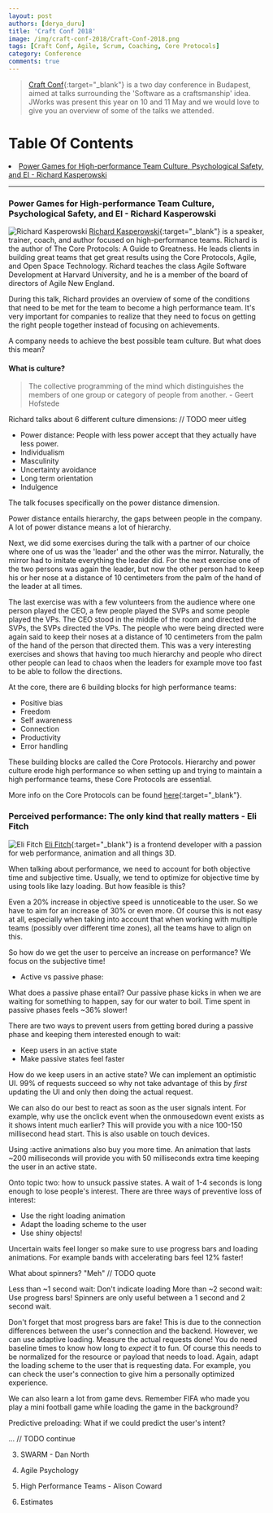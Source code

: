 ```yaml
---
layout: post
authors: [derya_duru]
title: 'Craft Conf 2018'
image: /img/craft-conf-2018/Craft-Conf-2018.png
tags: [Craft Conf, Agile, Scrum, Coaching, Core Protocols]
category: Conference
comments: true
---
```


> [Craft Conf](https://craft-conf.com/){:target="_blank"} is a two day conference in Budapest, aimed at talks surrounding the 'Software as a craftsmanship' idea.
JWorks was present this year on 10 and 11 May and we would love to give you an overview of some of the talks we attended.

<div class="the-toc">

  <h1 class="the-toc__heading">Table Of Contents</h1>
    <li><a href="#power-games-for-high-performance-team-culture-psychological-safety-and-ei---richard-kasperowski" title="Power Games for High-performance Team Culture, Psychological Safety, and EI - Richard Kasperowski">Power Games for High-performance Team Culture, Psychological Safety, and EI - Richard Kasperowski</a></li>
  <ol class="the-toc__list">
  </ol>
</div>

****

### Power Games for High-performance Team Culture, Psychological Safety, and EI - Richard Kasperowski

<span class="image left"><img class="p-image" alt="Richard Kasperowski" src="/img/craft-conf-2018/Richard-Kasperowski.jpeg"></span>
[Richard Kasperowski](https://twitter.com/rkasper){:target="_blank"} is a speaker, trainer, coach, and author focused on high-performance teams. Richard is the author of The Core Protocols: A Guide to Greatness. He leads clients in building great teams that get great results using the Core Protocols, Agile, and Open Space Technology. Richard teaches the class Agile Software Development at Harvard University, and he is a member of the board of directors of Agile New England.

During this talk, Richard provides an overview of some of the conditions that need to be met for the team to become a high performance team.
It's very important for companies to realize that they need to focus on getting the right people together instead of focusing on achievements.

A company needs to achieve the best possible team culture. But what does this mean?

#### What is culture?

> The collective programming of the mind which distinguishes the members of one group or category of people from another. - Geert Hofstede

Richard talks about 6 different culture dimensions: // TODO meer uitleg
* Power distance: People with less power accept that they actually have less power.
* Individualism
* Masculinity
* Uncertainty avoidance
* Long term orientation
* Indulgence

The talk focuses specifically on the power distance dimension.

Power distance entails hierarchy, the gaps between people in the company.
A lot of power distance means a lot of hierarchy.

Next, we did some exercises during the talk with a partner of our choice where one of us was the 'leader'
and the other was the mirror. Naturally, the mirror had to imitate everything the leader did.
For the next exercise one of the two persons was again the leader, but now the other person had to keep
his or her nose at a distance of 10 centimeters from the palm of the hand of the leader at all times.

The last exercise was with a few volunteers from the audience where one person played the CEO, a few people
played the SVPs and some people played the VPs. The CEO stood in the middle of the room and directed the
SVPs, the SVPs directed the VPs. The people who were being directed were again said to keep their noses
at a distance of 10 centimeters from the palm of the hand of the person that directed them.
This was a very interesting exercises and shows that having too much hierarchy and people who direct
other people can lead to chaos when the leaders for example move too fast to be able to follow the directions.

At the core, there are 6 building blocks for high performance teams:
* Positive bias
* Freedom
* Self awareness
* Connection
* Productivity
* Error handling

These building blocks are called the Core Protocols. Hierarchy and power culture erode high performance so
when setting up and trying to maintain a high performance teams, these Core Protocols are essential.


More info on the Core Protocols can be found [here](https://www.greatnessguild.org/tcp/){:target="_blank"}.



### Perceived performance: The only kind that really matters - Eli Fitch

<span class="image left"><img class="p-image" alt="Eli Fitch" src="/img/craft-conf-2018/Eli-Fitch.jpeg"></span>
[Eli Fitch](https://twitter.com/EliFitch){:target="_blank"} is a frontend developer with a passion for web performance, animation and all things 3D.

When talking about performance, we need to account for both objective time and subjective time.
Usually, we tend to optimize for objective time by using tools like lazy loading.
But how feasible is this?

Even a 20% increase in objective speed is unnoticeable to the user. So we have to aim for an increase of 30%
or even more. Of course this is not easy at all, especially when taking into account that when working
with multiple teams (possibly over different time zones), all the teams have to align on this.

So how do we get the user to perceive an increase on performance?
We focus on the subjective time!

* Active vs passive phase:

What does a passive phase entail? Our passive phase kicks in when we are waiting for something to happen,
say for our water to boil. Time spent in passive phases feels ~36% slower!

There are two ways to prevent users from getting bored during a passive phase and keeping them interested
enough to wait:

* Keep users in an active state
* Make passive states feel faster

How do we keep users in an active state?
We can implement an optimistic UI. 99% of requests succeed so why not take advantage of this by *first* updating
the UI and only then doing the actual request.

We can also do our best to react as soon as the user signals intent.
For example, why use the onclick event when the onmousedown event exists as it shows intent much earlier?
This will provide you with a nice 100-150 millisecond head start. This is also usable on touch devices.

Using :active animations also buy you more time. An animation that lasts ~200 milliseconds will provide
you with 50 milliseconds extra time keeping the user in an active state.

Onto topic two: how to unsuck passive states.
A wait of 1-4 seconds is long enough to lose people's interest.
There are three ways of preventive loss of interest:
* Use the right loading animation
* Adapt the loading scheme to the user
* Use shiny objects!

Uncertain waits feel longer so make sure to use progress bars and loading animations.
For example bands with accelerating bars feel 12% faster!

What about spinners?
"Meh" // TODO quote

Less than ~1 second wait: Don't indicate loading
More than ~2 second wait: Use progress bars!
Spinners are only useful between a 1 second and 2 second wait.

Don't forget that most progress bars are fake! This is due to the connection differences between the user's
connection and the backend.
However, we can use adaptive loading. Measure the actual requests done! You do need baseline times to know how
long to *expect* it to fun. Of course this needs to be normalized for the resource or payload that needs to load.
Again, adapt the loading scheme to the user that is requesting data. For example, you can check the user's
connection to give him a personally optimized experience.

We can also learn a lot from game devs. Remember FIFA who made you play a mini football game while loading the
game in the background?

Predictive preloading:
What if we could predict the user's intent?

... // TODO continue

3) SWARM - Dan North

4) Agile Psychology

5) High Performance Teams - Alison Coward

6) Estimates